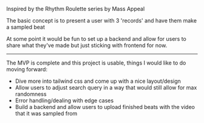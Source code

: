 Inspired by the Rhythm Roulette series by Mass Appeal

The basic concept is to present a user with 3 'records' and have them make a sampled beat

At some point it would be fun to set up a backend and allow for users to share what they've made but just sticking with frontend for now.

--- 
The MVP is complete and this project is usable, things I would like to do moving forward:
- Dive more into tailwind css and come up with a nice layout/design
- Allow users to adjust search query in a way that would still allow for max randomness
- Error handling/dealing with edge cases
- Build a backend and allow users to upload finished beats with the video that it was sampled from